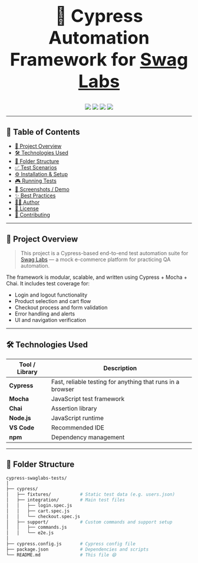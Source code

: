 <!-- README.md -->

<h1 align="center" style="font-size: 3rem; font-weight: bold; border-bottom: none;">
  🧪 Cypress Automation Framework for <a href="https://www.saucedemo.com/v1/index.html" target="_blank">Swag Labs</a>
</h1>

<p align="center">
  <img src="https://img.shields.io/badge/Cypress-E2E%20Testing-17202A?style=for-the-badge&logo=cypress&logoColor=white" />
  <img src="https://img.shields.io/badge/Test%20Coverage-High-brightgreen?style=for-the-badge" />
  <img src="https://img.shields.io/badge/License-MIT-blue?style=for-the-badge" />
  <img src="https://img.shields.io/github/last-commit/YOUR_USERNAME/YOUR_REPOSITORY_NAME?style=for-the-badge" />
</p>

---

## 📌 Table of Contents

- [📖 Project Overview](#-project-overview)
- [🛠 Technologies Used](#-technologies-used)
- [📁 Folder Structure](#-folder-structure)
- [✅ Test Scenarios](#-test-scenarios)
- [⚙️ Installation & Setup](#️-installation--setup)
- [🎮 Running Tests](#-running-tests)
- [📸 Screenshots / Demo](#-screenshots--demo)
- [✨ Best Practices](#-best-practices)
- [🧑‍💻 Author](#-author)
- [📄 License](#-license)
- [🤝 Contributing](#-contributing)

---

## 📖 Project Overview

> This project is a Cypress-based end-to-end test automation suite for [Swag Labs](https://www.saucedemo.com/v1/index.html) — a mock e-commerce platform for practicing QA automation.

The framework is modular, scalable, and written using Cypress + Mocha + Chai. It includes test coverage for:

- Login and logout functionality
- Product selection and cart flow
- Checkout process and form validation
- Error handling and alerts
- UI and navigation verification

---

## 🛠 Technologies Used

| Tool / Library    | Description                          |
|------------------|--------------------------------------|
| **Cypress**       | Fast, reliable testing for anything that runs in a browser |
| **Mocha**         | JavaScript test framework            |
| **Chai**          | Assertion library                    |
| **Node.js**       | JavaScript runtime                   |
| **VS Code**       | Recommended IDE                      |
| **npm**           | Dependency management                |

---

## 📁 Folder Structure

```bash
cypress-swaglabs-tests/
│
├── cypress/
│   ├── fixtures/           # Static test data (e.g. users.json)
│   ├── integration/        # Main test files
│   │   ├── login.spec.js
│   │   ├── cart.spec.js
│   │   └── checkout.spec.js
│   ├── support/            # Custom commands and support setup
│   │   ├── commands.js
│   │   └── e2e.js
│
├── cypress.config.js       # Cypress config file
├── package.json            # Dependencies and scripts
└── README.md               # This file 😄
